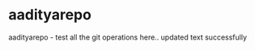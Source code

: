 aadityarepo
===========

aadityarepo - test all the git operations here..
updated text
successfully  